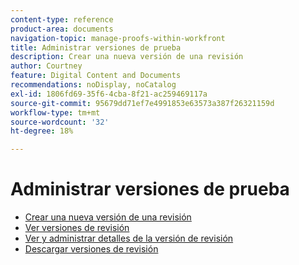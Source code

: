 ```yaml
---
content-type: reference
product-area: documents
navigation-topic: manage-proofs-within-workfront
title: Administrar versiones de prueba
description: Crear una nueva versión de una revisión
author: Courtney
feature: Digital Content and Documents
recommendations: noDisplay, noCatalog
exl-id: 1806fd69-35f6-4cba-8f21-ac259469117a
source-git-commit: 95679dd71ef7e4991853e63573a387f26321159d
workflow-type: tm+mt
source-wordcount: '32'
ht-degree: 18%

---
```


# Administrar versiones de prueba

* [Crear una nueva versión de una revisión](../../../../review-and-approve-work/proofing/managing-proofs-within-workfront/create-new-proof-version.md)
* [Ver versiones de revisión](../../../../review-and-approve-work/proofing/managing-proofs-within-workfront/manage-proof-versions/view-proof-versions.md)
* [Ver y administrar detalles de la versión de revisión](../../../../review-and-approve-work/proofing/managing-proofs-within-workfront/manage-proof-versions/view-version-details.md)
* [Descargar versiones de revisión](../../../../review-and-approve-work/proofing/managing-proofs-within-workfront/manage-proof-versions/download-versions.md)
